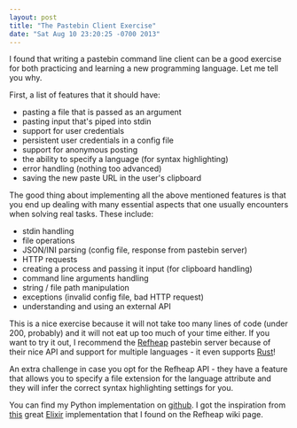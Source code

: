 ```yaml
---
layout: post
title: "The Pastebin Client Exercise"
date: "Sat Aug 10 23:20:25 -0700 2013"
---
```


I found that writing a pastebin command line client can be a good exercise
for both practicing and learning a new programming language. Let me tell you
why.

First, a list of features that it should have:

* pasting a file that is passed as an argument
* pasting input that's piped into stdin
* support for user credentials
* persistent user credentials in a config file
* support for anonymous posting
* the ability to specify a language (for syntax highlighting)
* error handling (nothing too advanced)
* saving the new paste URL in the user's clipboard

The good thing about implementing all the above mentioned features is that you
end up dealing with many essential aspects that one usually encounters when
solving real tasks. These include:

* stdin handling
* file operations
* JSON/INI parsing (config file, response from pastebin server)
* HTTP requests
* creating a process and passing it input (for clipboard handling)
* command line arguments handling
* string / file path manipulation
* exceptions (invalid config file, bad HTTP request)
* understanding and using an external API

This is a nice exercise because it will not take too many lines of code (under
200, probably) and it will not eat up too much of your time either. If you want
to try it out, I recommend the [Refheap](https://www.refheap.com) pastebin
server because of their nice API and support for multiple languages - it even
supports [Rust](http://www.rust-lang.org)!

An extra challenge in case you opt for the Refheap API - they have a feature
that allows you to specify a file extension for the language attribute and they
will infer the correct syntax highlighting settings for you.

You can find my Python implementation on
[github](https://github.com/mihneadb/refpaste). I got the inspiration from
[this](https://github.com/Raynes/rapture) great
[Elixir](http://elixir-lang.org/) implementation that I found on the Refheap
wiki page.
